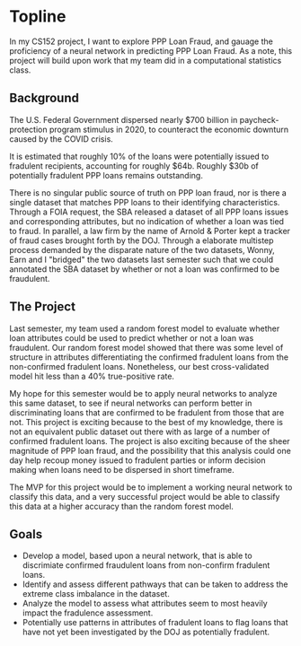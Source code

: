 # Topline

In my CS152 project, I want to explore PPP Loan Fraud, and gauage the proficiency of a neural network in predicting PPP Loan Fraud. As a note, this project will build upon work that my team did in a computational statistics class.

## Background

The U.S. Federal Government dispersed nearly $700 billion in paycheck-protection program stimulus in 2020, to counteract the economic downturn caused by the COVID crisis.

It is estimated that roughly 10% of the loans were potentially issued to fradulent recipients, accounting for roughly $64b. Roughly $30b of potentially fradulent PPP loans remains outstanding. 

There is no singular public source of truth on PPP loan fraud, nor is there a single dataset that matches PPP loans to their identifying characteristics. Through a FOIA request, the SBA released a dataset of all PPP loans issues and corresponding attributes, but no indication of whether a loan was tied to fraud. In parallel, a law firm by the name of Arnold & Porter kept a tracker of fraud cases brought forth by the DOJ. Through a elaborate multistep process demanded by the disparate nature of the two datasets, Wonny, Earn and I "bridged" the two datasets last semester such that we could annotated the SBA dataset by whether or not a loan was confirmed to be fraudulent.

## The Project

Last semester, my team used a random forest model to evaluate whether loan attributes could be used to predict whether or not a loan was fraudulent. Our random forest model showed that there was some level of structure in attributes differentiating the confirmed fradulent loans from the non-confirmed fradulent loans. Nonetheless, our best cross-validated model hit less than a 40% true-positive rate.

My hope for this semester would be to apply neural networks to analyze this same dataset, to see if neural networks can perform better in discriminating loans that are confirmed to be fradulent from those that are not. This project is exciting because to the best of my knowledge, there is not an equivalent public dataset out there with as large of a number of confirmed fradulent loans. The project is also exciting because of the sheer magnitude of PPP loan fraud, and the possibility that this analysis could one day help recoup money issued to fradulent parties or inform decision making when loans need to be dispersed in short timeframe.

The MVP for this project would be to implement a working neural network to classify this data, and a very successful project would be able to classify this data at a higher accuracy than the random forest model.

## Goals

* Develop a model, based upon a neural network, that is able to discrimiate confirmed fraudulent loans from non-confirm fradulent loans.
* Identify and assess different pathways that can be taken to address the extreme class imbalance in the dataset.
* Analyze the model to assess what attributes seem to most heavily impact the fradulence assessment.
* Potentially use patterns in attributes of fradulent loans to flag loans that have not yet been investigated by the DOJ as potentially fradulent.
